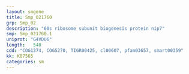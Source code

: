```yaml
---
layout: smgene
title: Smp_021760
grp: Smp_02
description: "60s ribosome subunit biogenesis protein nip7"
smp: Smp_021760.1
uniprot: "G4VDU6"
length:   540
cdd: "COG1374, COG5270, TIGR00425, cl00607, pfam03657, smart00359"
kk: K07565
categories: sm
---
```

